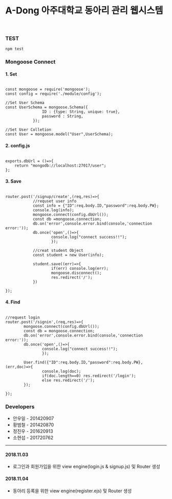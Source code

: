 # **A-Dong 아주대학교 동아리 관리 웹시스템**
<br>

### TEST
<pre><code>npm test</code></pre>

### Mongoose Connect

#### 1. Set
<pre><code>
const mongoose = require('mongoose');
const config = require('./module/config');

//Set User Schema
const UserSchema = mongoose.Schema({
                ID : {type: String, unique: true},
                password : String,
            });

//Set User Colletion
const User = mongoose.model("User",UserSchema);
</code></pre>

#### 2. config.js
<pre><code>
exports.dbUrl = ()=>{
    return "mongodb://localhost:27017/user";
};
</code></pre>

#### 3. Save
<pre><code>
router.post('/signup/create',(req,res)=>{
            //requset user info
            const info = {"ID":req.body.ID,"password":req.body.PW};
            console.log(info);
            mongoose.connect(config.dbUrl());
            const db =mongoose.connection;
            db.on('error',console.error.bind(console,'connection error:'));
            db.once('open',()=>{
                    console.log("connect success!!");
                    });

            //creat student Object
            const student = new User(info);

            student.save((err)=>{
                    if(err) console.log(err);
                    mongoose.disconnect();
                    res.redirect('/');
            })

});
</code></pre>

#### 4. Find
<pre><code>
//request login
router.post('/signin',(req,res)=>{
        mongoose.connect(config.dbUrl());
        const db = mongoose.connection;
        db.on('error',console.error.bind(console,'connection error:'));
        db.once('open',()=>{
                console.log("connect success!!");
                });

        User.find({"ID":req.body.ID,"password":req.body.PW},(err,doc)=>{
                console.log(doc);
                if(doc.length==0) res.redirect('/login');
                else res.redirect('/');
        });

});
</code></pre>

### Developers
* 안우일 - 201420907
* 황범철 - 201420870
* 정진우 - 201620913
* 소현섭 - 201720762
<hr/>

#### 2018.11.03
* 로그인과 회원가입을 위한 view engine(login.js & signup.js) 및 Router 생성

#### 2018.11.04
* 동아리 등록을 위한 view engine(register.ejs) 및 Router 생성
